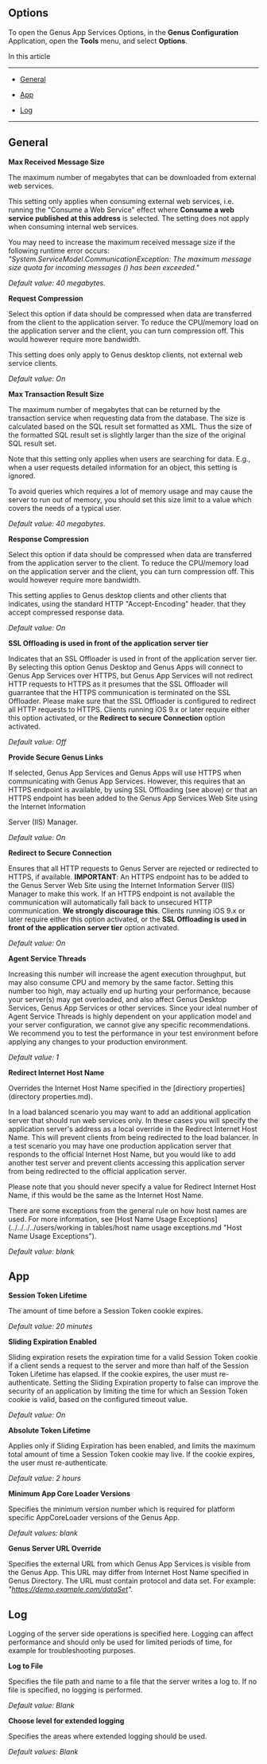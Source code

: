 ## Options

To open the Genus App Services Options, in the **Genus Configuration** Application, open the **Tools** menu, and select **Options**.

In this article

* * *

*   [General](#general)

*   [App](#app)

*   [Log](#log)

* * *

## General

**Max Received Message Size**

The maximum number of megabytes that can be downloaded from external web services.

This setting only applies when consuming external web services, i.e. running the "Consume a Web Service" effect where **Consume a web service published at this address** is selected. The setting does not apply when consuming internal web services.

You may need to increase the maximum received message size if the following runtime error occurs: <span style="FONT-STYLE: italic">"System.ServiceModel.CommunicationException: The maximum message size quota for incoming messages (<current-number-of-bytes>) has been exceeded."

<span style="FONT-STYLE: italic">Default value: 40 megabytes.

<span style="FONT-STYLE: italic"><span style="FONT-STYLE: italic">

**Request Compression**

Select this option if data should be compressed when data are transferred from the client to the application server. To reduce the CPU/memory load on the application server and the client, you can turn compression off. This would however require more bandwidth.

This setting does only apply to Genus desktop clients, not external web service clients.

<span style="FONT-STYLE: italic">Default value: On

**Max Transaction Result Size**

The maximum number of megabytes that can be returned by the transaction service when requesting data from the database. The size is calculated based on the SQL result set formatted as XML. Thus the size of the formatted SQL result set is slightly larger than the size of the original SQL result set.

Note that this setting only applies when users are searching for data. E.g., when a user requests detailed information for an object, this setting is ignored.

To avoid queries which requires a lot of memory usage and may cause the server to run out of memory, you should set this size limit to a value which covers the needs of a typical user.

<span style="FONT-STYLE: italic">Default value: 40 megabytes.

**Response Compression**

Select this option if data should be compressed when data are transferred from the application server to the client. To reduce the CPU/memory load on the application server and the client, you can turn compression off. This would however require more bandwidth.

This setting applies to Genus desktop clients and other clients that indicates, using the standard HTTP "Accept-Encoding" header. that they accept compressed response data.

<span style="FONT-STYLE: italic">Default value: On

**SSL Offloading is used in front of the application server tier**  

Indicates that an SSL Offloader is used in front of the application server tier. By selecting this option Genus Desktop and Genus Apps will connect to Genus App Services over HTTPS, but Genus App Services will not redirect HTTP requests to HTTPS as it presumes that the SSL Offloader will guarrantee that the HTTPS communication is terminated on the SSL Offloader. Please make sure that the SSL Offloader is configured to redirect all HTTP requests to HTTPS. Clients running iOS 9.x or later require either this option activated, or the **Redirect to secure Connection** option activated.

<span style="FONT-STYLE: italic">Default value: Off

**Provide Secure Genus Links**  

If selected, Genus App Services and Genus Apps will use HTTPS when communicating with Genus App Services. However, this requires that an HTTPS endpoint is available, by using SSL Offloading (see above) or that an HTTPS endpoint has been added to the Genus App Services Web Site using the Internet Information

Server (IIS) Manager.

<span style="FONT-STYLE: italic">Default value: On

**Redirect to Secure Connection**  

Ensures that all HTTP requests to Genus Server are rejected or redirected to HTTPS, if available. **IMPORTANT**: An HTTPS endpoint has to be added to the Genus Server Web Site using the Internet Information Server (IIS) Manager to make this work. If an HTTPS endpoint is not available the communication will automatically fall back to unsecured HTTP communication. **We strongly discourage this**. Clients running iOS 9.x or later require either this option activated, or the **SSL Offloading is used in front of the application server tier** option activated.  

<span style="FONT-STYLE: italic">Default value: On

**Agent Service Threads**  

Increasing this number will increase the agent execution throughput, but may also consume CPU and memory by the same factor. Setting this number too high, may actually end up hurting your performance, because your server(s) may get overloaded, and also affect Genus Desktop Services, Genus App Services or other services. Since your ideal number of Agent Service Threads is highly dependent on your application model and your server configuration, we cannot give any specific recommendations. We recommend you to test the performance in your test environment before applying any changes to your production environment.

<span style="FONT-STYLE: italic">Default value: 1

**Redirect Internet Host Name**

Overrides the Internet Host Name specified in the [directiory properties](directory properties.md).

In a load balanced scenario you may want to add an additional application server that should run web services only. In these cases you will specify the application server's address as a local override in the Redirect Internet Host Name. This will prevent clients from being redirected to the load balancer. In a test scenario you may have one production application server that responds to the official Internet Host Name, but you would like to add another test server and prevent clients accessing this application server from being redirected to the official application server.  

Please note that you should never specify a value for Redirect Internet Host Name, if this would be the same as the Internet Host Name.

There are some exceptions from the general rule on how host names are used. For more information, see [Host Name Usage Exceptions](../../../../users/working in tables/host name usage exceptions.md "Host Name Usage Exceptions").

<span style="FONT-STYLE: italic">Default value: blank



## App

**Session Token Lifetime**

<span style="FONT-WEIGHT: normal">The amount of time before a Session Token cookie expires.

<span style="FONT-WEIGHT: normal; FONT-STYLE: italic">Default value: 20 minutes

**Sliding Expiration Enabled**  

Sliding expiration resets the expiration time for a valid Session Token cookie if a client sends a request to the server and more than half of the Session Token Lifetime has elapsed. If the cookie expires, the user must re-authenticate. Setting the Sliding Expiration property to false can improve the security of an application by limiting the time for which an Session Token cookie is valid, based on the configured timeout value.

<span style="FONT-STYLE: italic">Default value: On

**Absolute Token Lifetime**

Applies only if Sliding Expiration has been enabled, and limits the maximum total amount of time a Session Token cookie may live. If the cookie expires, the user must re-authenticate.

<span style="FONT-STYLE: italic">Default value: 2 hours

**Minimum App Core Loader Versions**  

Specifies the minimum version number which is required for platform specific AppCoreLoader versions of the Genus App.  

<span style="FONT-STYLE: italic">Default values: blank  

**Genus Server URL Override**  

Specifies the external URL from which Genus App Services is visible from the Genus App. This URL may differ from Internet Host Name specified in Genus Directory. The URL must contain protocol and data set. For example: <span style="FONT-STYLE: italic">"https://demo.example.com/dataSet".



## Log

<span style="FONT-WEIGHT: normal">Logging of the server side operations is specified here. Logging can affect performance and should only be used for limited periods of time, for example <span style="FONT-WEIGHT: normal">for troubleshooting purposes.

**Log to File**

Specifies the file path and name to a file that the server writes a log to. If no file is specified, no logging is performed.

<span style="FONT-WEIGHT: normal; FONT-STYLE: italic">Default value: Blan<span style="FONT-WEIGHT: normal; FONT-STYLE: italic">k

**Choose level for extended logging**

Specifies the areas where extended logging should be used.

<span style="FONT-STYLE: italic">Default values: Blank

